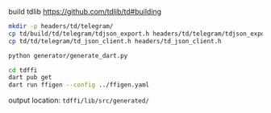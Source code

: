 build tdlib https://github.com/tdlib/td#building
```bash
mkdir -p headers/td/telegram/
cp td/build/td/telegram/tdjson_export.h headers/td/telegram/tdjson_export.h
cp td/td/telegram/td_json_client.h headers/td_json_client.h

python generator/generate_dart.py

cd tdffi
dart pub get
dart run ffigen --config ../ffigen.yaml 
```
output location: `tdffi/lib/src/generated/`
